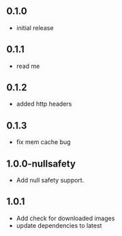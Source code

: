 ## 0.1.0
* initial release

## 0.1.1
* read me

## 0.1.2
* added http headers

## 0.1.3
* fix mem cache bug

## 1.0.0-nullsafety
* Add null safety support.

## 1.0.1
* Add check for downloaded images
* update dependencies to latest